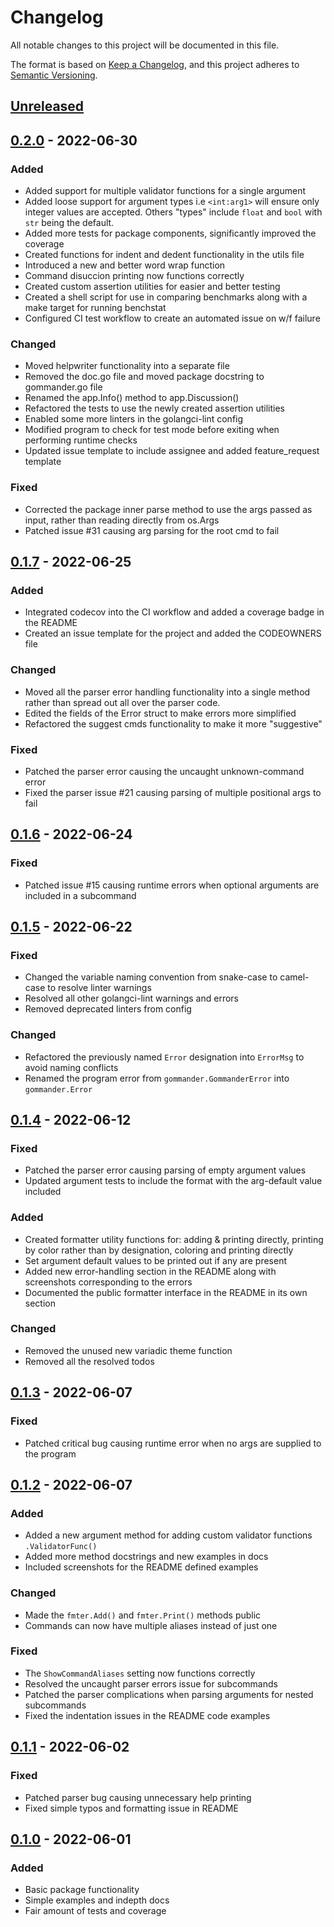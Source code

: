 # Changelog

All notable changes to this project will be documented in this file.

The format is based on [Keep a Changelog](https://keepachangelog.com/en/1.0.0/),
and this project adheres to [Semantic Versioning](https://semver.org/spec/v2.0.0.html).

## [Unreleased]

## [0.2.0] - 2022-06-30

### Added

- Added support for multiple validator functions for a single argument
- Added loose support for argument types i.e `<int:arg1>` will ensure only integer values are accepted. Others "types" include `float` and `bool` with `str` being the default.
- Added more tests for package components, significantly improved the coverage
- Created functions for indent and dedent functionality in the utils file
- Introduced a new and better word wrap function
- Command disuccion printing now functions correctly
- Created custom assertion utilities for easier and better testing
- Created a shell script for use in comparing benchmarks along with a make target for running benchstat
- Configured CI test workflow to create an automated issue on w/f failure

### Changed

- Moved helpwriter functionality into a separate file
- Removed the doc.go file and moved package docstring to gommander.go file
- Renamed the app.Info() method to app.Discussion()
- Refactored the tests to use the newly created assertion utilities
- Enabled some more linters in the golangci-lint config
- Modified program to check for test mode before exiting when performing runtime checks
- Updated issue template to include assignee and added feature_request template

### Fixed

- Corrected the package inner parse method to use the args passed as input, rather than reading directly from os.Args
- Patched issue #31 causing arg parsing for the root cmd to fail

## [0.1.7] - 2022-06-25

### Added

- Integrated codecov into the CI workflow and added a coverage badge in the README
- Created an issue template for the project and added the CODEOWNERS file

### Changed

- Moved all the parser error handling functionality into a single method rather than spread out all over the parser code.
- Edited the fields of the Error struct to make errors more simplified
- Refactored the suggest cmds functionality to make it more "suggestive"

### Fixed

- Patched the parser error causing the uncaught unknown-command error
- Fixed the parser issue #21 causing parsing of multiple positional args to fail

## [0.1.6] - 2022-06-24

### Fixed

- Patched issue #15 causing runtime errors when optional arguments are included in a subcommand

## [0.1.5] - 2022-06-22

### Fixed

- Changed the variable naming convention from snake-case to camel-case to resolve linter warnings
- Resolved all other golangci-lint warnings and errors
- Removed deprecated linters from config

### Changed

- Refactored the previously named `Error` designation into `ErrorMsg` to avoid naming conflicts
- Renamed the program error from `gommander.GommanderError` into `gommander.Error`

## [0.1.4] - 2022-06-12

### Fixed

- Patched the parser error causing parsing of empty argument values
- Updated argument tests to include the format with the arg-default value included

### Added

- Created formatter utility functions for: adding & printing directly, printing by color rather than by designation, coloring and printing directly
- Set argument default values to be printed out if any are present
- Added new error-handling section in the README along with screenshots corresponding to the errors
- Documented the public formatter interface in the README in its own section

### Changed

- Removed the unused new variadic theme function
- Removed all the resolved todos

## [0.1.3] - 2022-06-07

### Fixed

- Patched critical bug causing runtime error when no args are supplied to the program

## [0.1.2] - 2022-06-07

### Added

- Added a new argument method for adding custom validator functions `.ValidatorFunc()`
- Added more method docstrings and new examples in docs
- Included screenshots for the README defined examples

### Changed

- Made the `fmter.Add()` and `fmter.Print()` methods public
- Commands can now have multiple aliases instead of just one

### Fixed

- The `ShowCommandAliases` setting now functions correctly
- Resolved the uncaught parser errors issue for subcommands
- Patched the parser complications when parsing arguments for nested subcommands
- Fixed the indentation issues in the README code examples

## [0.1.1] - 2022-06-02

### Fixed

- Patched parser bug causing unnecessary help printing
- Fixed simple typos and formatting issue in README

## [0.1.0] - 2022-06-01

### Added

- Basic package functionality
- Simple examples and indepth docs
- Fair amount of tests and coverage

[unreleased]: https://github.com/ndaba1/gommander/compare/v0.2.0...HEAD
[0.2.0]: https://github.com/ndaba1/gommander/compare/v0.1.7...v0.2.0
[0.1.7]: https://github.com/ndaba1/gommander/compare/v0.1.6...v0.1.7
[0.1.6]: https://github.com/ndaba1/gommander/compare/v0.1.5...v0.1.6
[0.1.5]: https://github.com/ndaba1/gommander/compare/v0.1.3...v0.1.5
[0.1.4]: https://github.com/ndaba1/gommander/compare/v0.1.3...v0.1.4
[0.1.3]: https://github.com/ndaba1/gommander/compare/v0.1.2...v0.1.3
[0.1.2]: https://github.com/ndaba1/gommander/compare/v0.1.1...v0.1.2
[0.1.1]: https://github.com/ndaba1/gommander/compare/v0.1.0...v0.1.1
[0.1.0]: https://github.com/ndaba1/gommander/releases/tag/v0.1.0
